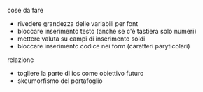 cose da fare 
- rivedere grandezza delle variabili per font 
- bloccare inserimento testo (anche se c'è tastiera solo numeri)
- mettere valuta su campi di inserimento soldi
- bloccare inserimento codice nei form (caratteri paryticolari)


relazione 
- togliere la parte di ios come obiettivo futuro
- skeumorfismo del portafoglio 

